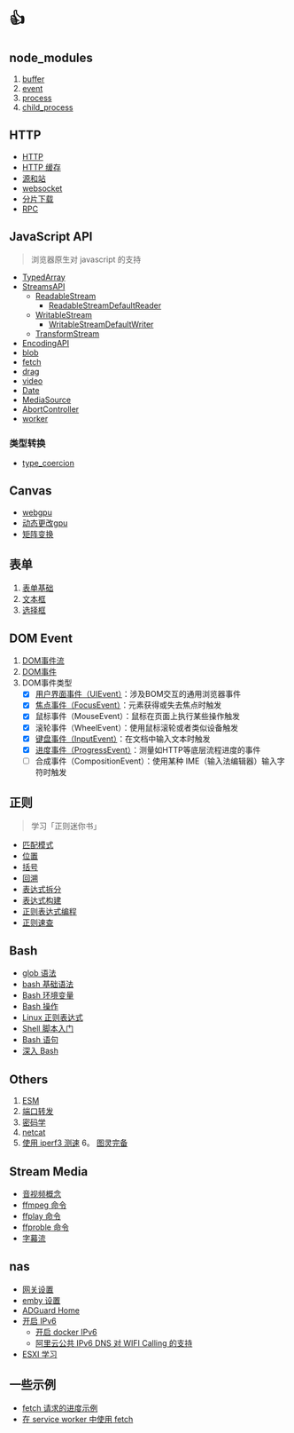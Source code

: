 # 👍

## node_modules

1. [buffer](./node/Buffer.md)
2. [event](./node/node-event.md)
3. [process](node/process.md)
4. [child_process](node/child_process.md)

## HTTP

* [HTTP](http/http.md)
* [HTTP 缓存](http/HTTP_Cache.md)
* [源和站](http/origin_and_site.md)
* [websocket](http/websocket.md)
* [分片下载](http/splitter_file.md)
* [RPC](http/rpc.md)

## JavaScript API

>浏览器原生对 javascript 的支持

* [TypedArray](./JavascriptAPI/TypedArray.md)
* [StreamsAPI](./JavascriptAPI/StreamsAPI.md)
  * [ReadableStream](./JavascriptAPI/StreamsAPI.md#readablestream)
    * [ReadableStreamDefaultReader](./JavascriptAPI/StreamsAPI.md#readablestreamdefaultreader)
  * [WritableStream](./JavascriptAPI/WritableStream.md)
    * [WritableStreamDefaultWriter](./JavascriptAPI/WritableStream.md#writablestreamdefaultwriter)
  * [TransformStream](./JavascriptAPI/TransformStream.md)
* [EncodingAPI](./JavascriptAPI/EncodingAPI.md)
* [blob](./JavascriptAPI/blob.md)
* [fetch](./JavascriptAPI/Fetch.md)
* [drag](./JavascriptAPI/drag.md)
* [video](./JavascriptAPI/video.md)
* [Date](./JavascriptAPI/Date.md)
* [MediaSource](./JavascriptAPI/MediaSource.md)
* [AbortController](./JavascriptAPI/AbortController.md)
* [worker](./JavascriptAPI/worker.md)

### 类型转换

* [type_coercion](./JavascriptAPI/type_coercion.md)

## Canvas

* [webgpu](./Canvas/webgpu.md)
* [动态更改gpu](./Canvas/webgpu.md)
* [矩阵变换](./Canvas/矩阵变换.md)

## 表单

1. [表单基础](./form/表单基础.md)
2. [文本框](./form/文本框编程.md)
3. [选择框](./form/选择框编程.md)

## DOM Event

1. [DOM事件流](./DOMEvent/DOM事件流.md)
2. [DOM事件](./DOMEvent/DOM事件.md)
3. DOM事件类型
   * [x] [用户界面事件（UIEvent）](./DOMEvent/键盘事件.md#用户界面事件)：涉及BOM交互的通用浏览器事件
   * [x] [焦点事件（FocusEvent）](./DOMEvent/键盘事件.md#焦点事件)：元素获得或失去焦点时触发
   * [x] 鼠标事件（MouseEvent）：鼠标在页面上执行某些操作触发
   * [x] 滚轮事件（WheelEvent）：使用鼠标滚轮或者类似设备触发
   * [x] [键盘事件（InputEvent）](./DOMEvent/键盘事件.md#键盘事件)：在文档中输入文本时触发
   * [x] [进度事件（ProgressEvent）](./DOMEvent/进度事件.md)：测量如HTTP等底层流程进度的事件
   * [ ] 合成事件（CompositionEvent）：使用某种 IME（输入法编辑器）输入字符时触发

## 正则

> 学习「正则迷你书」

* [匹配模式](regular/01正则表达式的匹配模式.md)
* [位置](regular/02正则表达式位置匹配.md)
* [括号](regular/03正则表达式括号的作用.md)
* [回溯](regular/04正则表达式回溯法.md)
* [表达式拆分](regular/05正则表达式拆分.md)
* [表达式构建](regular/06正则表达式构建.md)
* [正则表达式编程](regular/07正则表达式编程.md)
* [正则速查](regular/08速查.md)

## Bash

* [glob 语法](Bash/00.glob.md)
* [bash 基础语法](Bash/01.Bash基础语法.md)
* [Bash 环境变量](Bash/02.Bash环境变量.md)
* [Bash 操作](Bash/03.Bash操作.md)
* [Linux 正则表达式](Bash/04.Linux正则表达式.md)
* [Shell 脚本入门](Bash/05.Shell脚本入门.md)
* [Bash 语句](Bash/06.Shell语句.md)
* [深入 Bash](Bash/others.md)

## Others

1. [ESM](./others/ESM.md)
2. [端口转发](./others/端口转发.md)
3. [密码学](./others/Cryptography.md)
4. [netcat](./others/netcat.md)
5. [使用 iperf3 测速](./others/iperf3.md)
6。 [图灵完备](./others/Turing_Complete.md)

## Stream Media

* [音视频概念](./Stream_media/Video_and_Audio.md)
* [ffmpeg 命令](./Stream_media/ffmpeg.md)
* [ffplay 命令](./Stream_media/ffplay.md)
* [ffproble 命令](./Stream_media/ffprobe.md)
* [字幕流](./Stream_media/字幕流.md)

## nas

* [网关设置](./nas_and_network/OpenWrt.md)
* [emby 设置](./nas_and_network/emby%20流媒体管理.md)
* [ADGuard Home](./nas_and_network/Adguard_home.md)
* [开启 IPv6](./nas_and_network/IPv6.md)
  * [开启 docker IPv6](./nas_and_network/IPv6.md#群晖-docker-中设置-ipv6)
  * [阿里云公共 IPv6 DNS 对 WIFI Calling 的支持](./nas_and_network/IPv6.md#wifi-calling)
* [ESXI 学习](./nas_and_network/Esxi.md)

## 一些示例

* [fetch 请求的进度示例](./JavascriptAPI/fetch/index_basic.html)
* [在 service worker 中使用 fetch](./JavascriptAPI/fetch/service_worker/index.html)
